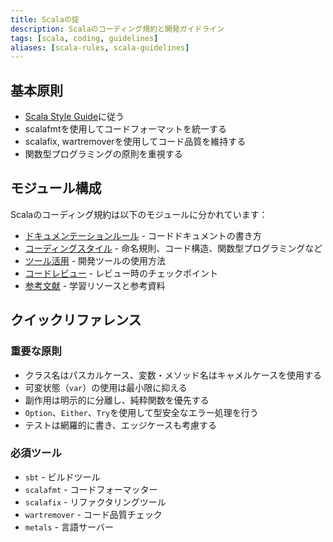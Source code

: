 ```yaml
---
title: Scalaの掟
description: Scalaのコーディング規約と開発ガイドライン
tags: [scala, coding, guidelines]
aliases: [scala-rules, scala-guidelines]
---
```


## 基本原則

- [Scala Style Guide](https://docs.scala-lang.org/style/)に従う
- scalafmtを使用してコードフォーマットを統一する
- scalafix, wartremoverを使用してコード品質を維持する
- 関数型プログラミングの原則を重視する

## モジュール構成

Scalaのコーディング規約は以下のモジュールに分かれています：

- [ドキュメンテーションルール](scala/scaladoc.md) - コードドキュメントの書き方
- [コーディングスタイル](scala/scalastyle.md) - 命名規則、コード構造、関数型プログラミングなど
- [ツール活用](scala/scalatools.md) - 開発ツールの使用方法
- [コードレビュー](scala/scalareview.md) - レビュー時のチェックポイント
- [参考文献](scala/scalarefs.md) - 学習リソースと参考資料

## クイックリファレンス

### 重要な原則

- クラス名はパスカルケース、変数・メソッド名はキャメルケースを使用する
- 可変状態（`var`）の使用は最小限に抑える
- 副作用は明示的に分離し、純粋関数を優先する
- `Option`、`Either`、`Try`を使用して型安全なエラー処理を行う
- テストは網羅的に書き、エッジケースも考慮する

### 必須ツール

- `sbt` - ビルドツール
- `scalafmt` - コードフォーマッター
- `scalafix` - リファクタリングツール
- `wartremover` - コード品質チェック
- `metals` - 言語サーバー
